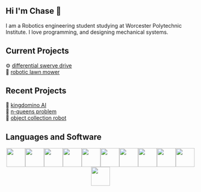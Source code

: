
## Hi I'm Chase 👋
I am a Robotics engineering student studying at Worcester Polytechnic Institute. I love programming, and designing mechanical systems.

## Current Projects
⚙️ [differential swerve drive](https://github.com/ChaseHBehrens/Differential_Swerve_Drive)<br>
🏡 [robotic lawn mower](https://github.com/ChaseHBehrens/Robotic_Lawn_Mower)

## Recent Projects
🏰 [kingdomino AI](https://github.com/ChaseHBehrens/Kingdomino_AI)<br>
👑 [n-queens problem](https://github.com/ChaseHBehrens/N-Queens_Problem)<br>
🤖 [object collection robot](https://github.com/ChaseHBehrens/Object_Collection_Robot)

## Languages and Software
<div style="display: flex; justify-content: center; flex-wrap: wrap;">
  <img src="https://github.com/user-attachments/assets/5da690a3-6bbd-4f21-ad9d-232694a699a6" width="50"/>
  <img src="https://github.com/user-attachments/assets/14192a39-2813-497c-84e4-97d9614a3b7f" width="50"/>
  <img src="https://github.com/user-attachments/assets/29293990-b11d-4550-b4f7-5dbf8179a3ef" width="50"/>
  <img src="https://github.com/user-attachments/assets/33492192-91de-4d32-87c1-88f5290dc6a0" width="50"/>
  <img src="https://github.com/user-attachments/assets/2657be5c-5252-4259-a50d-083e7def2983" width="50"/>
  <img src="https://github.com/user-attachments/assets/b8c4f472-3282-4e64-9353-844472847655" width="50"/>
  <img src="https://github.com/user-attachments/assets/7d5ffec8-5810-46c1-9c7c-d8617ec17f01" width="50"/>
  <img src="https://github.com/user-attachments/assets/7972d99a-0e8d-49ca-a8a2-338cdc2a847b" width="50"/>
  <img src="https://github.com/user-attachments/assets/bc75019c-cef6-4100-94a9-1f7e9c07c352" width="50"/>
  <img src="https://github.com/user-attachments/assets/53410101-ea0c-4202-b36a-5054d361a5b7" width="50"/>
  <img src="https://github.com/user-attachments/assets/6ddfc22d-da33-4d93-bd48-30f432119fb4" width="50"/>
</div>
